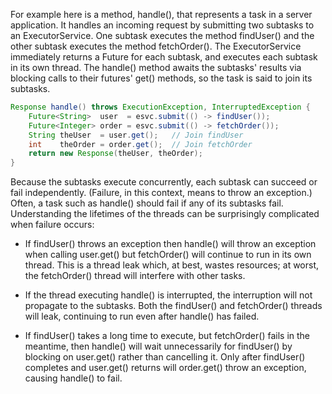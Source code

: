 For example here is a method, handle(), that represents a task in a server application. It handles an incoming request by submitting two subtasks to an ExecutorService. One subtask executes the method findUser() and the other subtask executes the method fetchOrder(). The ExecutorService immediately returns a Future for each subtask, and executes each subtask in its own thread. The handle() method awaits the subtasks' results via blocking calls to their futures' get() methods, so the task is said to join its subtasks.

```java
Response handle() throws ExecutionException, InterruptedException {
    Future<String>  user  = esvc.submit(() -> findUser());
    Future<Integer> order = esvc.submit(() -> fetchOrder());
    String theUser  = user.get();   // Join findUser
    int    theOrder = order.get();  // Join fetchOrder
    return new Response(theUser, theOrder);
}
```

Because the subtasks execute concurrently, each subtask can succeed or fail independently. (Failure, in this context, means to throw an exception.) Often, a task such as handle() should fail if any of its subtasks fail. Understanding the lifetimes of the threads can be surprisingly complicated when failure occurs:

- If findUser() throws an exception then handle() will throw an exception when calling user.get() but fetchOrder() will continue to run in its own thread. This is a thread leak which, at best, wastes resources; at worst, the fetchOrder() thread will interfere with other tasks.

- If the thread executing handle() is interrupted, the interruption will not propagate to the subtasks. Both the findUser() and fetchOrder() threads will leak, continuing to run even after handle() has failed.

- If findUser() takes a long time to execute, but fetchOrder() fails in the meantime, then handle() will wait unnecessarily for findUser() by blocking on user.get() rather than cancelling it. Only after findUser() completes and user.get() returns will order.get() throw an exception, causing handle() to fail.